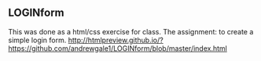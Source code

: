 ## LOGINform
This was done as a html/css exercise for class. The assignment: to create a simple login form.
http://htmlpreview.github.io/?https://github.com/andrewgale1/LOGINform/blob/master/index.html

